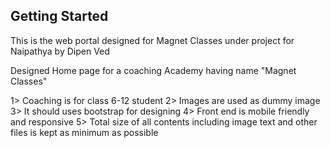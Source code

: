 ## Getting Started
This is the web portal designed for Magnet Classes under project for Naipathya by Dipen Ved

Designed Home page for a coaching Academy having name "Magnet Classes"
 
1> Coaching is for class 6-12 student 
2> Images are used as dummy image 
3> It should uses bootstrap for designing 
4> Front end is mobile friendly and responsive 
5> Total size of all contents including image text and other files is kept as minimum as possible